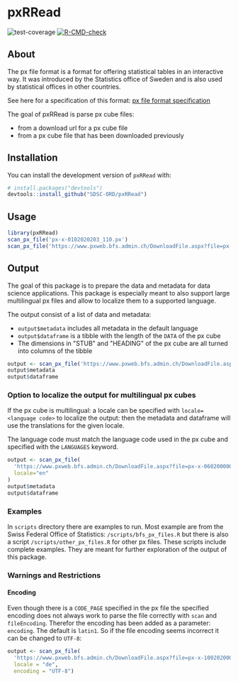 
# pxRRead

<!-- badges: start -->
![test-coverage](https://github.com/SDSC-ORD/pxRRead/actions/workflows/test-coverage.yaml/badge.svg)
[![R-CMD-check](https://github.com/SDSC-ORD/pxRRead/actions/workflows/R-CMD-check.yaml/badge.svg)](https://github.com/SDSC-ORD/pxRRead/actions/workflows/R-CMD-check.yaml)
<!-- badges: end -->

## About

The px file format is a format for offering statistical tables
in an interactive way. It was introduced by the Statistics office of Sweden and is also used by statistical offices in other countries.

See here for a specification of this format: [px file format specification](https://www.scb.se/en/services/statistical-programs-for-px-files/px-file-format/)

The goal of pxRRead is parse px cube files:
- from a download url for a px cube file
- from a px cube file that has been downloaded previously

## Installation

You can install the development version of `pxRRead` with:

``` r
# install.packages("devtools")
devtools::install_github("SDSC-ORD/pxRRead")
```

## Usage

``` r
library(pxRRead)
scan_px_file('px-x-0102020203_110.px')
scan_px_file('https://www.pxweb.bfs.admin.ch/DownloadFile.aspx?file=px-x-0602000000_107')
```

## Output

The goal of this package is to prepare the data and metadata for data science
applications. This package is especially meant to also support large 
multilingual px files and allow to localize them to a supported language.

The output consist of a list of data and metadata:
- `output$metadata` includes all metadata in the default language
- `output$dataframe` is a tibble with the length of the `DATA` of the px cube 
- The dimensions in "STUB" and "HEADING" of the px cube are all turned into columns of the tibble

``` r
output <- scan_px_file('https://www.pxweb.bfs.admin.ch/DownloadFile.aspx?file=px-x-0602000000_107')
output$metadata
output$dataframe
```

### Option to localize the output for multilingual px cubes

If the px cube is multilingual: a locale can be specified with `locale=<language code>` to localize the output: then the metadata and dataframe will use the translations for the given locale.

The language code must match the language code used in the px cube and specified with the `LANGUAGES` keyword. 

``` r
output <- scan_px_file(
  'https://www.pxweb.bfs.admin.ch/DownloadFile.aspx?file=px-x-0602000000_107',
  locale="en"
)
output$metadata
output$dataframe
```

### Examples

In `scripts` directory there are examples to run. Most example are from 
the Swiss Federal Office of Statistics: `/scripts/bfs_px_files.R` but there 
is also a script `/scripts/other_px_files.R` for other px files. These
scripts include complete examples. They are meant for further exploration of the output of this package.

### Warnings and Restrictions

#### Encoding

Even though there is a `CODE_PAGE` specified in the px file the specified encoding
does not always work to parse the file correctly with `scan` and `fileEncoding`.
Therefor the encoding has been added as a parameter: `encoding`. The default is 
`latin1`. So if the file encoding seems incorrect it can be changed to `UTF-8`:

``` r
output <- scan_px_file(
  'https://www.pxweb.bfs.admin.ch/DownloadFile.aspx?file=px-x-1002020000_101',
  locale = "de",
  encoding = "UTF-8")
```
